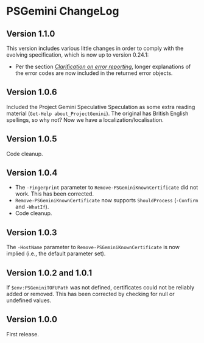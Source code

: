 # PSGemini ChangeLog

## Version 1.1.0
This version includes various little changes in order to comply with the evolving specification, which is now up to version 0.24.1:

*  Per the section [*Clarification on error reporting*](https://geminiprotocol.net/news/2024_08_28.gmi#clarification-on-error-reporting), longer explanations of the error codes are now included in the returned error objects.


## Version 1.0.6
Included the Project Gemini Speculative Speculation as some extra reading material (`Get-Help about_ProjectGemini`).  The original has British English spellings, so why not?  Now we have a localization/localisation.

## Version 1.0.5
Code cleanup.

## Version 1.0.4
*  The `-Fingerprint` parameter to `Remove-PSGeminiKnownCertificate` did not work.  This has been corrected.
*  `Remove-PSGeminiKnownCertificate` now supports `ShouldProcess` (`-Confirm` and `-WhatIf`).
*  Code cleanup.

## Version 1.0.3
The `-HostName` parameter to `Remove-PSGeminiKnownCertificate` is now implied (i.e., the default parameter set).

## Version 1.0.2 and 1.0.1
If `$env:PSGeminiTOFUPath` was not defined, certificates could not be reliably added or removed.  This has been corrected by checking for null or undefined values.

## Version 1.0.0
First release.
